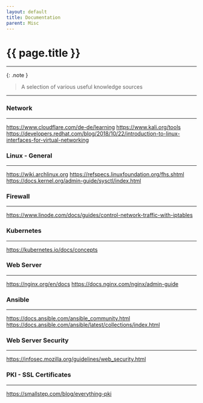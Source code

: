 ```yaml
---
layout: default
title: Documentation
parent: Misc
---
```


# {{ page.title }}

______________________________________________________________________

{: .note }

> A selection of various useful knowledge sources

______________________________________________________________________

### Network

______________________________________________________________________

<https://www.cloudflare.com/de-de/learning>
<https://www.kali.org/tools>
<https://developers.redhat.com/blog/2018/10/22/introduction-to-linux-interfaces-for-virtual-networking>

### Linux - General

______________________________________________________________________

<https://wiki.archlinux.org>
<https://refspecs.linuxfoundation.org/fhs.shtml>
<https://docs.kernel.org/admin-guide/sysctl/index.html>

### Firewall

______________________________________________________________________

<https://www.linode.com/docs/guides/control-network-traffic-with-iptables>

### Kubernetes

______________________________________________________________________

<https://kubernetes.io/docs/concepts>

### Web Server

______________________________________________________________________

<https://nginx.org/en/docs>
<https://docs.nginx.com/nginx/admin-guide>

### Ansible

______________________________________________________________________

<https://docs.ansible.com/ansible_community.html>
<https://docs.ansible.com/ansible/latest/collections/index.html>

### Web Server Security

______________________________________________________________________

<https://infosec.mozilla.org/guidelines/web_security.html>

### PKI - SSL Certificates

______________________________________________________________________

<https://smallstep.com/blog/everything-pki>
